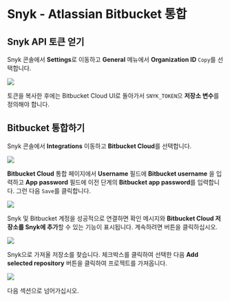 # Snyk - Atlassian Bitbucket 통합

## Snyk API 토큰 얻기

Snyk 콘솔에서 **Settings**로 이동하고 **General** 메뉴에서 **Organization ID** `Copy`를 선택합니다.

![](https://partner-workshop-assets.s3.us-east-2.amazonaws.com/snyk-api-token.png)

토큰을 복사한 후에는 Bitbucket Cloud UI로 돌아가서 `SNYK_TOKEN`으 **저장소 변수**를 정의해야 합니다.

## Bitbucket 통합하기

Snyk 콘솔에서 **Integrations** 이동하고 **Bitbucket Cloud**를 선택합니다.

![](https://partner-workshop-assets.s3.us-east-2.amazonaws.com/snyk-integrations-menu.png)

**Bitbucket Cloud** 통합 페이지에서 **Username** 필드에 **Bitbucket username** 을 입력하고 **App password** 필드에 이전 단계의 **Bitbucket app password**를 입력합니다. 그런 다음 `Save`를 클릭합니다.

![](https://partner-workshop-assets.s3.us-east-2.amazonaws.com/snyk-bitbucket-integration-01.png)

Snyk 및 Bitbucket 계정을 성공적으로 연결하면 확인 메시지와 **Bitbucket Cloud 저장소를 Snyk에 추가**할 수 있는 기능이 표시됩니다. 계속하려면 버튼을 클릭하십시오.

![](https://partner-workshop-assets.s3.us-east-2.amazonaws.com/snyk-bitbucket-integration-02.png)

Snyk으로 가져올 저장소를 찾습니다. 체크박스를 클릭하여 선택한 다음 **Add selected repository** 버튼을 클릭하여 프로젝트를 가져옵니다.

![](https://partner-workshop-assets.s3.us-east-2.amazonaws.com/snyk-bitbucket-add-repo.png)

다음 섹션으로 넘어가십시오.

